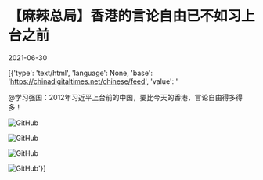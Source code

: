 # 【麻辣总局】香港的言论自由已不如习上台之前

2021-06-30

[{'type': 'text/html', 'language': None, 'base': 'https://chinadigitaltimes.net/chinese/feed', 'value': '

@学习强国：2012年习近平上台前的中国，要比今天的香港，言论自由得多得多！



![GitHub](https://chinadigitaltimes.net/chinese/files/2021/06/image-1625051131233.png)

![GitHub](https://chinadigitaltimes.net/chinese/files/2021/06/image-1625051141837.png)

![GitHub](https://chinadigitaltimes.net/chinese/files/2021/06/image-1625051161800.png)

![GitHub](https://chinadigitaltimes.net/chinese/files/2021/06/image-1625051184899.png)'}]